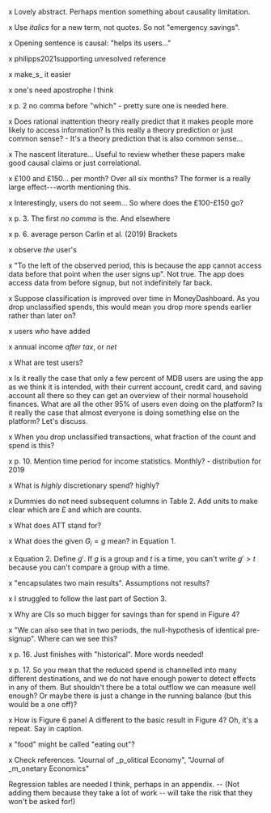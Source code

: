 x Lovely abstract. Perhaps mention something about causality limitation.

x Use _italics_ for a new term, not quotes. So not "emergency savings".

x Opening sentence is causal: "helps its users..."

x philipps2021supporting unresolved reference

x make_s_ it easier

x one's need apostrophe I think

x p. 2 no comma before "which" - pretty sure one is needed here.

x Does rational inattention theory really predict that it makes people more likely to access information? Is this really a theory prediction or just common sense? - It's a theory prediction that is also common sense...

x The nascent literature... Useful to review whether these papers make good causal claims or just correlational.

x £100 and £150... per month? Over all six months? The former is a really large effect---worth mentioning this.

x Interestingly, users do not seem... So where does the £100-£150 go?

x p. 3. The first _no comma_ is the. And elsewhere

x p. 6. average person Carlin et al. (2019) Brackets

x observe _the_ user's

x "To the left of the observed period, this is because the app cannot access data before that point when the user signs up". Not true. The app does access data from before signup, but not indefinitely far back.

x Suppose classification is improved over time in MoneyDashboard. As you drop unclassified spends, this would mean you drop more spends earlier rather than later on?

x users _who_ have added

x annual income _after tax_, or _net_

x What are test users?

x Is it really the case that only a few percent of MDB users are using the app as we think it is intended, with their current account, credit card, and saving account all there so they can get an overview of their normal household finances. What are all the other 95% of users even doing on the platform? Is it really the case that almost everyone is doing something else on the platform? Let's discuss.

x When you drop unclassified transactions, what fraction of the count and spend is this?

x p. 10. Mention time period for income statistics. Monthly? - distribution for
2019

x What is _highly_ discretionary spend? highly?

x Dummies do not need subsequent columns in Table 2. Add units to make clear which are £ and which are counts.

x What does ATT stand for?

x What does the given $G_i=g$ mean? in Equation 1.

x Equation 2. Define $g'$. If $g$ is a group and $t$ is a time, you can't write $g'>t$ because you can't compare a group with a time.

x "encapsulates two main results". Assumptions not results?

x I struggled to follow the last part of Section 3.

x Why are CIs so much bigger for savings than for spend in Figure 4?

x "We can also see that in two periods, the null-hypothesis of identical pre-signup". Where can we see this?

x p. 16. Just finishes with "historical". More words needed!

x p. 17. So you mean that the reduced spend is channelled into many different destinations, and we do not have enough power to detect effects in any of them. But shouldn't there be a total outflow we can measure well enough? Or maybe there is just a change in the running balance (but this would be a one off)?

x How is Figure 6 panel A different to the basic result in Figure 4? Oh, it's a repeat. Say in caption.

x "food" might be called "eating out"?

x Check references. "Journal of _p_olitical Economy", "Journal of _m_onetary Economics"

Regression tables are needed I think, perhaps in an appendix. -- (Not adding them because they take a lot of work -- will take the risk that they won't be asked for!)

